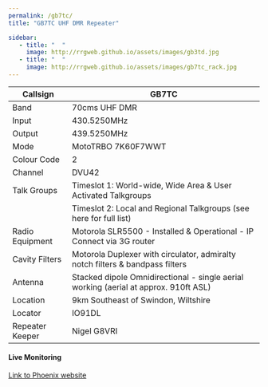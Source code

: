 ```yaml
---
permalink: /gb7tc/
title: "GB7TC UHF DMR Repeater"

sidebar:
   - title: "  "
     image: http://rrgweb.github.io/assets/images/gb3td.jpg
   - title: "  "
     image: http://rrgweb.github.io/assets/images/gb7tc_rack.jpg
---
```


|Callsign|GB7TC|
|---|---|
|Band|70cms UHF DMR|
|Input| 430.5250MHz|
|Output| 439.5250MHz|
|Mode|	MotoTRBO 7K60F7WWT|
|Colour Code|2|
|Channel|DVU42|
|Talk Groups|	Timeslot 1: World-wide, Wide Area & User Activated Talkgroups
||Timeslot 2: Local and Regional Talkgroups (see here for full list)|
|Radio Equipment|Motorola SLR5500 - Installed & Operational - IP Connect via 3G router|
|Cavity Filters|	Motorola Duplexer with circulator, admiralty notch filters & bandpass filters|
|Antenna|Stacked dipole Omnidirectional - single aerial working (aerial at approx. 910ft ASL)|
|Location|	9km Southeast of Swindon, Wiltshire|
|Locator|IO91DL|
|Repeater Keeper|Nigel G8VRI|

#### Live Monitoring

[Link to Phoenix website](http://www.opendmr.net)  


